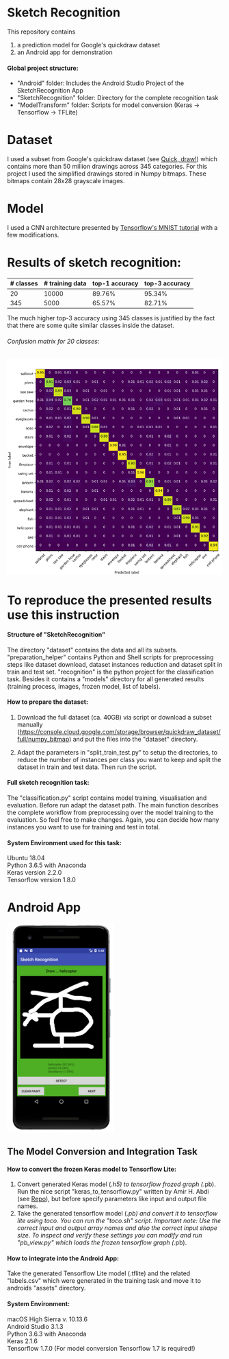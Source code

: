 # Sketch Recognition
This repository contains 
1. a prediction model for Google's quickdraw dataset
2. an Android app for demonstration

#### Global project structure:

* "Android" folder:    Includes the Android Studio Project of the SketchRecognition App  
 * "SketchRecognition" folder:    Directory for the complete recognition task  
* "ModelTransform" folder:    Scripts for model conversion (Keras -> Tensorflow -> TFLite)  


# Dataset
I used a subset from Google's quickdraw dataset (see [Quick, draw!][1]) which contains more than 50 million drawings across 345 categories.
For this project I used the simplified drawings stored in Numpy bitmaps. These bitmaps contain 28x28 grayscale images.

# Model
I used a CNN architecture presented by [Tensorflow's MNIST tutorial][2] with a few modifications.

# Results of sketch recognition:

\# classes | \# training data | top-1 accuracy | top-3 accuracy
---------- | ---------- | ---------- | ----------
20 | 10000 | 89.76% | 95.34%
345 | 5000 | 65.57% | 82.71% 

The much higher top-3 accuracy using 345 classes is justified by the fact that there are some quite similar classes inside the dataset.

###### Confusion matrix for 20 classes:
<img src="/SketchRecognition/recognition/models/20/10000//confusion_matrix.png" width="800">

# To reproduce the presented results use this instruction

#### Structure of "SketchRecognition"
The directory "dataset" contains the data and all its subsets.
"preparation_helper" contains Python and Shell scripts for preprocessing steps
like dataset download, dataset instances reduction and dataset split in train and test set.
"recognition" is the python project for the classification task. Besides it contains a "models" directory
for all generated results (training process, images, frozen model, list of labels).

#### How to prepare the dataset:
1. Download the full dataset (ca. 40GB) via script or download a subset manually (<https://console.cloud.google.com/storage/browser/quickdraw_dataset/full/numpy_bitmap>)
and put the files into the "dataset" directory.

2. Adapt the parameters in "split_train_test.py" to setup the directories, to reduce
the number of instances per class you want to keep and split the dataset in train and test data. Then run the script.

#### Full sketch recognition task:
The "classification.py" script contains model training, visualisation and evaluation. Before run adapt the dataset path.
The main function describes the complete workflow from preprocessing over the model training to the evaluation. So feel free to make changes.
Again, you can decide how many instances you want to use for training and test in total.


#### System Environment used for this task:
Ubuntu 18.04  
Python 3.6.5 with Anaconda  
Keras version 2.2.0  
Tensorflow version 1.8.0  

# Android App
<img src="/Android/app.png" width="250">

## The Model Conversion and Integration Task
#### How to convert the frozen Keras model to Tensorflow Lite:
1. Convert generated Keras model (*.h5) to tensorflow frozed graph (*.pb).
Run the nice script "keras_to_tensorflow.py" written by Amir H. Abdi (see [Repo][3]), but before specify parameters like input and output file names.
2. Take the generated tensorflow model (*.pb) and convert it to tensorflow lite using toco. You can run the "toco.sh" script.
Important note: Use the correct input and output array names and also the correct input shape size.
To inspect and verify these settings you can modify and run "pb_view.py" which loads the frozen tensorflow graph (*.pb).

#### How to integrate into the Android App:
Take the generated Tensorflow Lite model (.tflite) and the related "labels.csv" which were generated in the training task and move it to androids "assets" directory.

#### System Environment:
macOS High Sierra v. 10.13.6  
Android Studio 3.1.3  
Python 3.6.3 with Anaconda  
Keras 2.1.6  
Tensorflow 1.7.0 (For model conversion Tensorflow 1.7 is required!)  


[1]: https://github.com/googlecreativelab/quickdraw-dataset
[2]: https://www.tensorflow.org/tutorials/estimators/cnn
[3]: https://github.com/amir-abdi/keras_to_tensorflow

